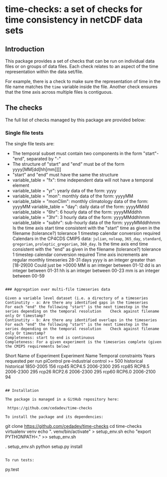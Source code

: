 # time-checks: a set of checks for time consistency in netCDF data sets

## Introduction

This package provides a set of checks that can be run on individual
data files or on groups of data files. Each check relates to an aspect
of the time representation within the data set/file.

For example, there is a check to make sure the representation of time
in the file name matches the `time` variable inside the file. Another
check ensures that the time axis across multiple files is contiguous.

## The checks

The full list of checks managed by this package are provided below:

### Single file tests

The single file tests are:
 - The temporal subset must contain two components in the form "start"-"end", separated by "-"
 - The structure of "start" and "end" must be of the form yyyy[MM[dd[hh[mm]]]]
 - "start" and "end" must have the same the structure
 - variable_table = "fx": time independent data will not have a temporal element
 - variable_table = "yr": yearly data of the form: yyyy
 - variable_table = "mon": monthly data of the form: yyyyMM
 - variable_table = "monClim": monthly climatology data of the form: yyyyMM
variable_table = "day": daily data of the form: yyyyMMdd
variable_table = "6hr": 6 hourly data of the form: yyyyMMddhh
variable_table = "3hr": 3 hourly data of the form: yyyyMMddhhmm
variable_table = "subhr": sub-hourly data of the form: yyyyMMddhhmm
Is the time axis start time consistent with the "start" time as given in the filename (tolerance?)	tolerance 1 timestep	calendar conversion required	Calendars in the CP4CDS CMIP5 data: `julian`, `noleap`, `365_day`, `standard`, `gregorian`, `proleptic_gregorian`, `360_day`.
Is the time axis end time consistent with the "end" as given in the filename (tolerance?)	tolerance 1 timestep	calendar conversion required
Time axis increments are regular	monthly timeseries 28-31 days
yyyy is an integer greater than [18-29]00	Could just be >0000
MM is an integer between 01-12
dd is an integer between 01-31
hh is an integer between 00-23
mm is an integer between 00-59
```

### Aggregation over multi-file timeseries data

Given a variable level dataset (i.e. a directory of a timeseries
Continutity - a: Are there any identified gaps in the timeseries	For each "end" the following "start" is the next timestep in the series depending on the temporal resolution 	Check against filename only	Or timestamp?
Continutity - b: Are there any identified overlaps in the timeseries	For each "end" the following "start" is the next timestep in the series depending on the temporal resolution 	Check against filename only	Or timestamp?
Completeness: start to end is continuous
Completeness: For a given experiment is the timeseries complete (given the CMIP5 requirements below)

```
Short Name of Experiment 	 Experiment Name	Temporal constraints	Years requested per run
piControl	pre-industrial control		>= 500
historical	historical 	1850-2005	156
rcp45	RCP4.5	2006-2300	295
rcp85	RCP8.5	2006-2300	295
rcp26	RCP2.6	2006-2300	295
rcp60	RCP6.0	2006-2100	94
```

## Installation

The package is managed in a GitHub repository here:

 https://github.com/cedadev/time-checks

To install the package and its dependencies:

```
git clone https://github.com/cedadev/time-checks
cd time-checks
virtualenv venv
echo ". venv/bin/activate" > setup_env.sh
echo "export PYTHONPATH=." >> setup_env.sh

. setup_env.sh
python setup.py install
```

To run tests:

```
py.test
```





